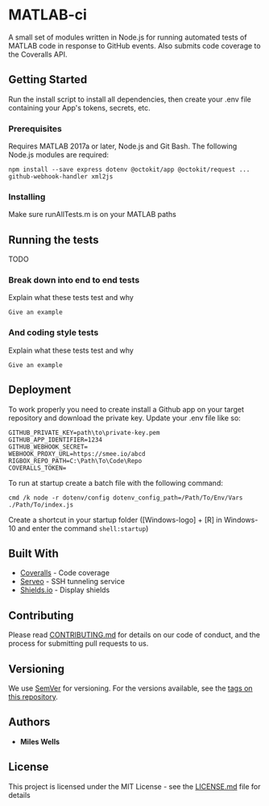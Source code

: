 # MATLAB-ci

A small set of modules written in Node.js for running automated tests of MATLAB code in response to GitHub events.  Also submits code coverage to the Coveralls API.

## Getting Started

Run the install script to install all dependencies, then create your .env file containing your App's tokens, secrets, etc.

### Prerequisites

Requires MATLAB 2017a or later, Node.js and Git Bash.  The following Node.js modules are required:

```
npm install --save express dotenv @octokit/app @octokit/request ...
github-webhook-handler xml2js
```

### Installing

Make sure runAllTests.m is on your MATLAB paths

## Running the tests

TODO

### Break down into end to end tests

Explain what these tests test and why

```
Give an example
```

### And coding style tests

Explain what these tests test and why

```
Give an example
```

## Deployment

To work properly you need to create install a Github app on your target repository and download the private key.  Update your .env file like so:

```
GITHUB_PRIVATE_KEY=path\to\private-key.pem
GITHUB_APP_IDENTIFIER=1234
GITHUB_WEBHOOK_SECRET=
WEBHOOK_PROXY_URL=https://smee.io/abcd
RIGBOX_REPO_PATH=C:\Path\To\Code\Repo
COVERALLS_TOKEN=
```

To run at startup create a batch file with the following command:

```batch
cmd /k node -r dotenv/config dotenv_config_path=/Path/To/Env/Vars ./Path/To/index.js 
```

Create a shortcut in your startup folder ([Windows-logo] + [R] in Windows-10 and enter the command `shell:startup`)

## Built With

* [Coveralls](coveralls.io) - Code coverage
* [Serveo](serveo.net) - SSH tunneling service
* [Shields.io](shields.io) - Display shields

## Contributing

Please read [CONTRIBUTING.md](https://gist.github.com/PurpleBooth/b24679402957c63ec426) for details on our code of conduct, and the process for submitting pull requests to us.

## Versioning

We use [SemVer](http://semver.org/) for versioning. For the versions available, see the [tags on this repository](https://github.com/your/project/tags). 

## Authors

* **Miles Wells**

## License

This project is licensed under the MIT License - see the [LICENSE.md](LICENSE.md) file for details
